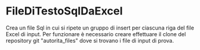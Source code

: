 # FileDiTestoSqlDaExcel
Crea un file Sql in cui si ripete un gruppo di insert per ciascuna riga del file Excel di input.
Per funzionare è necessario creare effettuare il clone del repository git "autorita_files" dove si trovano i file di input di prova.
